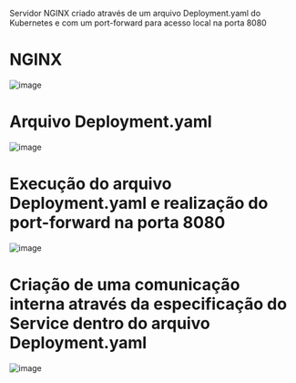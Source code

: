Servidor NGINX criado através de um arquivo Deployment.yaml do Kubernetes e com um port-forward para acesso local na porta 8080

# NGINX

![image](https://github.com/gabrielfrantz/projetokubernetes/assets/33354703/d59f7466-fe44-463c-8ebe-a94b12eb5db3)

# Arquivo Deployment.yaml

![image](https://github.com/gabrielfrantz/projetokubernetes/assets/33354703/a5f64c77-7fde-4c8e-8f29-9b829aa39796)


# Execução do arquivo Deployment.yaml e realização do port-forward na porta 8080

![image](https://github.com/gabrielfrantz/projetokubernetes/assets/33354703/646a1b27-f293-4847-91fa-f8f41a2e09d2)


# Criação de uma comunicação interna através da especificação do Service dentro do arquivo Deployment.yaml

![image](https://github.com/gabrielfrantz/projetokubernetes/assets/33354703/1159726a-da04-48ee-acf0-ca12b82a8364)
